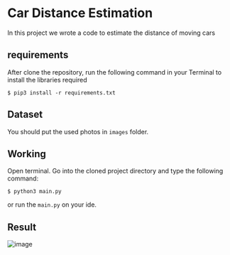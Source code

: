 # Car Distance Estimation
In this project we wrote a code to estimate the distance of moving cars


## requirements
After clone the repository, run the following command in your Terminal to install the libraries required
```
$ pip3 install -r requirements.txt
```

## Dataset
You should put the used photos in <code>images</code> folder.

## Working
Open terminal. Go into the cloned project directory and type the following command:
```
$ python3 main.py
```
or run the <code>main.py</code> on your ide.

## Result
![image](Result/1.png)
